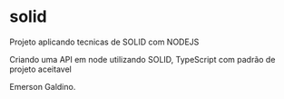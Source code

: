 # solid
Projeto aplicando tecnicas de SOLID com NODEJS

Criando uma API em node utilizando SOLID, TypeScript com padrão de projeto aceitavel



Emerson Galdino.
